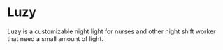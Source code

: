 # Luzy
Luzy is a customizable night light for nurses and other night shift worker that need a small amount of light.
